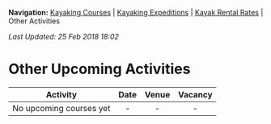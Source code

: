 **Navigation:** [Kayaking Courses](index) &#124; [Kayaking Expeditions](expedition) &#124; [Kayak Rental Rates](rental) &#124; Other Activities

_Last Updated: 25 Feb 2018 18:02_
# Other Upcoming Activities

Activity | Date | Venue | Vacancy
:---:|:---:|:---:|:---:
No upcoming courses yet|-|-|-

